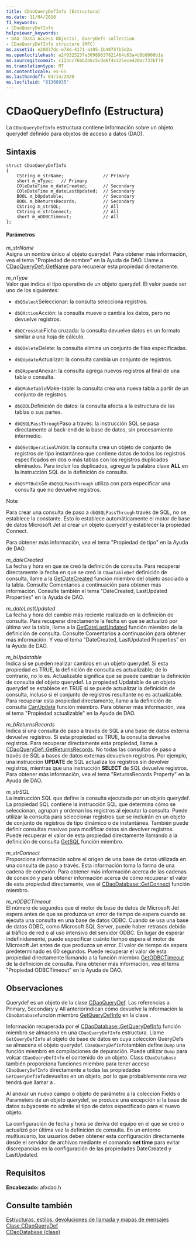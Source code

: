 ```yaml
---
title: CDaoQueryDefInfo (Estructura)
ms.date: 11/04/2016
f1_keywords:
- CDaoQueryDefInfo
helpviewer_keywords:
- DAO (Data Access Objects), QueryDefs collection
- CDaoQueryDefInfo structure [MFC]
ms.assetid: e20837dc-e78d-4171-a195-1b4075fb5d2a
ms.openlocfilehash: e2f0325237a30989637821464c63a4d8b8000b1e
ms.sourcegitcommit: c123cc76bb2b6c5cde6f4c425ece420ac733bf70
ms.translationtype: MT
ms.contentlocale: es-ES
ms.lasthandoff: 04/14/2020
ms.locfileid: "81368935"
---
```

# <a name="cdaoquerydefinfo-structure"></a>CDaoQueryDefInfo (Estructura)

La `CDaoQueryDefInfo` estructura contiene información sobre un objeto querydef definido para objetos de acceso a datos (DAO).

## <a name="syntax"></a>Sintaxis

```
struct CDaoQueryDefInfo
{
    CString m_strName;               // Primary
    short m_nType;   // Primary
    COleDateTime m_dateCreated;      // Secondary
    COleDateTime m_dateLastUpdated;  // Secondary
    BOOL m_bUpdatable;               // Secondary
    BOOL m_bReturnsRecords;          // Secondary
    CString m_strSQL;                // All
    CString m_strConnect;            // All
    short m_nODBCTimeout;            // All
};
```

#### <a name="parameters"></a>Parámetros

*m_strName*<br/>
Asigna un nombre único al objeto querydef. Para obtener más información, vea el tema "Propiedad de nombre" en la Ayuda de DAO. Llame a [CDaoQueryDef::GetName](../../mfc/reference/cdaoquerydef-class.md#getname) para recuperar esta propiedad directamente.

*m_nType*<br/>
Valor que indica el tipo operativo de un objeto querydef. El valor puede ser uno de los siguientes:

- `dbQSelect`Seleccionar: la consulta selecciona registros.

- `dbQAction`Acción: la consulta mueve o cambia los datos, pero no devuelve registros.

- `dbQCrosstab`Ficha cruzada: la consulta devuelve datos en un formato similar a una hoja de cálculo.

- `dbQDelete`Delete: la consulta elimina un conjunto de filas especificadas.

- `dbQUpdate`Actualizar: la consulta cambia un conjunto de registros.

- `dbQAppend`Anexar: la consulta agrega nuevos registros al final de una tabla o consulta.

- `dbQMakeTable`Make-table: la consulta crea una nueva tabla a partir de un conjunto de registros.

- `dbQDDL`Definición de datos: la consulta afecta a la estructura de las tablas o sus partes.

- `dbQSQLPassThrough`Paso a través: la instrucción SQL se pasa directamente al back-end de la base de datos, sin procesamiento intermedio.

- `dbQSetOperation`Unión: la consulta crea un objeto de conjunto de registros de tipo instantánea que contiene datos de todos los registros especificados en dos o más tablas con los registros duplicados eliminados. Para incluir los duplicados, agregue la palabra clave **ALL** en la instrucción SQL de la definición de consulta.

- `dbQSPTBulk`Se `dbQSQLPassThrough` utiliza con para especificar una consulta que no devuelve registros.

> [!NOTE]
> Para crear una consulta de paso a `dbQSQLPassThrough` través de SQL, no se establece la constante. Esto lo establece automáticamente el motor de base de datos Microsoft Jet al crear un objeto querydef y establecer la propiedad Connect.

Para obtener más información, vea el tema "Propiedad de tipo" en la Ayuda de DAO.

*m_dateCreated*<br/>
La fecha y hora en que se creó la definición de consulta. Para recuperar directamente la fecha en que se creó la `CDaoTableDef` definición de consulta, llame a la [GetDateCreated](../../mfc/reference/cdaotabledef-class.md#getdatecreated) función miembro del objeto asociado a la tabla. Consulte Comentarios a continuación para obtener más información. Consulte también el tema "DateCreated, LastUpdated Properties" en la Ayuda de DAO.

*m_dateLastUpdated*<br/>
La fecha y hora del cambio más reciente realizado en la definición de consulta. Para recuperar directamente la fecha en que se actualizó por última vez la tabla, llame a la [GetDateLastUpdated](../../mfc/reference/cdaoquerydef-class.md#getdatelastupdated) función miembro de la definición de consulta. Consulte Comentarios a continuación para obtener más información. Y vea el tema "DateCreated, LastUpdated Properties" en la Ayuda de DAO.

*m_bUpdatable*<br/>
Indica si se pueden realizar cambios en un objeto querydef. Si esta propiedad es TRUE, la definición de consulta es actualizable; de lo contrario, no lo es. Actualizable significa que se puede cambiar la definición de consulta del objeto querydef. La propiedad Updatable de un objeto querydef se establece en TRUE si se puede actualizar la definición de consulta, incluso si el conjunto de registros resultante no es actualizable. Para recuperar esta propiedad directamente, llame a la definición de consulta [CanUpdate](../../mfc/reference/cdaoquerydef-class.md#canupdate) función miembro. Para obtener más información, vea el tema "Propiedad actualizable" en la Ayuda de DAO.

*m_bReturnsRecords*<br/>
Indica si una consulta de paso a través de SQL a una base de datos externa devuelve registros. Si esta propiedad es TRUE, la consulta devuelve registros. Para recuperar directamente esta propiedad, llame a [CDaoQueryDef::GetReturnsRecords](../../mfc/reference/cdaoquerydef-class.md#getreturnsrecords). No todas las consultas de paso a través de SQL a bases de datos externas devuelven registros. Por ejemplo, una instrucción **UPDATE** de SQL actualiza los registros sin devolver registros, mientras que una instrucción **SELECT** de SQL devuelve registros. Para obtener más información, vea el tema "ReturnsRecords Property" en la Ayuda de DAO.

*m_strSQL*<br/>
La instrucción SQL que define la consulta ejecutada por un objeto querydef. La propiedad SQL contiene la instrucción SQL que determina cómo se seleccionan, agrupan y ordenan los registros al ejecutar la consulta. Puede utilizar la consulta para seleccionar registros que se incluirán en un objeto de conjunto de registros de tipo dinámico o de instantánea. También puede definir consultas masivas para modificar datos sin devolver registros. Puede recuperar el valor de esta propiedad directamente llamando a la definición de consulta [GetSQL](../../mfc/reference/cdaoquerydef-class.md#getsql) función miembro.

*m_strConnect*<br/>
Proporciona información sobre el origen de una base de datos utilizada en una consulta de paso a través. Esta información toma la forma de una cadena de conexión. Para obtener más información acerca de las cadenas de conexión y para obtener información acerca de cómo recuperar el valor de esta propiedad directamente, vea el [CDaoDatabase::GetConnect](../../mfc/reference/cdaodatabase-class.md#getconnect) función miembro.

*m_nODBCTimeout*<br/>
El número de segundos que el motor de base de datos de Microsoft Jet espera antes de que se produzca un error de tiempo de espera cuando se ejecuta una consulta en una base de datos ODBC. Cuando se usa una base de datos ODBC, como Microsoft SQL Server, puede haber retrasos debido al tráfico de red o al uso intensivo del servidor ODBC. En lugar de esperar indefinidamente, puede especificar cuánto tiempo espera el motor de Microsoft Jet antes de que produzca un error. El valor de tiempo de espera predeterminado es 60 segundos. Puede recuperar el valor de esta propiedad directamente llamando a la función miembro [GetODBCTimeout](../../mfc/reference/cdaoquerydef-class.md#getodbctimeout) de la definición de consulta. Para obtener más información, vea el tema "Propiedad ODBCTimeout" en la Ayuda de DAO.

## <a name="remarks"></a>Observaciones

Querydef es un objeto de la clase [CDaoQueryDef](../../mfc/reference/cdaoquerydef-class.md). Las referencias a Primary, Secondary y All anteriorindican cómo devuelve la información la `CDaoDatabase`función miembro [GetQueryDefInfo](../../mfc/reference/cdaodatabase-class.md#getquerydefinfo) en la clase .

Información recuperada por el [CDaoDatabase::GetQueryDefInfo](../../mfc/reference/cdaodatabase-class.md#getquerydefinfo) función miembro se almacena en una `CDaoQueryDefInfo` estructura. Llame `GetQueryDefInfo` al objeto de base de datos en cuya colección QueryDefs se almacena el objeto querydef. `CDaoQueryDefInfo`también define `Dump` una función miembro en compilaciones de depuración. Puede utilizar `Dump` para volcar `CDaoQueryDefInfo` el contenido de un objeto. Class `CDaoDatabase` también proporciona funciones miembro para tener acceso `CDaoQueryDefInfo` directamente a todas las propiedades `GetQueryDefInfo`devueltas en un objeto, por lo que probablemente rara vez tendrá que llamar a .

Al anexar un nuevo campo o objeto de parámetro a la colección Fields o Parameters de un objeto querydef, se produce una excepción si la base de datos subyacente no admite el tipo de datos especificado para el nuevo objeto.

La configuración de fecha y hora se deriva del equipo en el que se creó o actualizó por última vez la definición de consulta. En un entorno multiusuario, los usuarios deben obtener esta configuración directamente desde el servidor de archivos mediante el comando **net time** para evitar discrepancias en la configuración de las propiedades DateCreated y LastUpdated.

## <a name="requirements"></a>Requisitos

**Encabezado:** afxdao.h

## <a name="see-also"></a>Consulte también

[Estructuras, estilos, devoluciones de llamada y mapas de mensajes](../../mfc/reference/structures-styles-callbacks-and-message-maps.md)<br/>
[Clase CDaoQueryDef](../../mfc/reference/cdaoquerydef-class.md)<br/>
[CDaoDatabase (clase)](../../mfc/reference/cdaodatabase-class.md)
